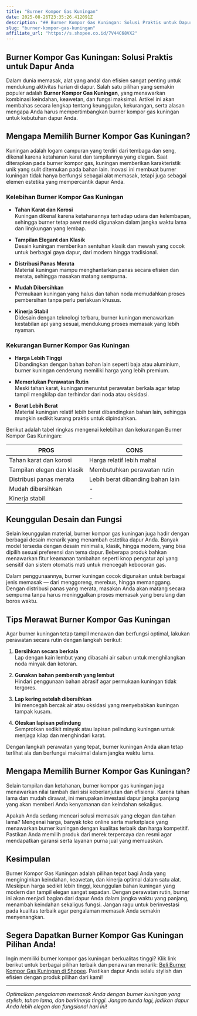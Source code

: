 ```yaml
---
title: "Burner Kompor Gas Kuningan"
date: 2025-08-26T23:35:26.412091Z
description: "## Burner Kompor Gas Kuningan: Solusi Praktis untuk Dapur Anda..."
slug: "burner-kompor-gas-kuningan"
affiliate_url: "https://s.shopee.co.id/7V44C68VX2"
---
```

## Burner Kompor Gas Kuningan: Solusi Praktis untuk Dapur Anda

Dalam dunia memasak, alat yang andal dan efisien sangat penting untuk mendukung aktivitas harian di dapur. Salah satu pilihan yang semakin populer adalah **Burner Kompor Gas Kuningan**, yang menawarkan kombinasi keindahan, keawetan, dan fungsi maksimal. Artikel ini akan membahas secara lengkap tentang keunggulan, kekurangan, serta alasan mengapa Anda harus mempertimbangkan burner kompor gas kuningan untuk kebutuhan dapur Anda.

## Mengapa Memilih Burner Kompor Gas Kuningan?

Kuningan adalah logam campuran yang terdiri dari tembaga dan seng, dikenal karena ketahanan karat dan tampilannya yang elegan. Saat diterapkan pada burner kompor gas, kuningan memberikan karakteristik unik yang sulit ditemukan pada bahan lain. Inovasi ini membuat burner kuningan tidak hanya berfungsi sebagai alat memasak, tetapi juga sebagai elemen estetika yang mempercantik dapur Anda.

### Kelebihan Burner Kompor Gas Kuningan

- **Tahan Karat dan Korosi**  
Kuningan dikenal karena ketahanannya terhadap udara dan kelembapan, sehingga burner tetap awet meski digunakan dalam jangka waktu lama dan lingkungan yang lembap.

- **Tampilan Elegant dan Klasik**  
Desain kuningan memberikan sentuhan klasik dan mewah yang cocok untuk berbagai gaya dapur, dari modern hingga tradisional.

- **Distribusi Panas Merata**  
Material kuningan mampu menghantarkan panas secara efisien dan merata, sehingga masakan matang sempurna.

- **Mudah Dibersihkan**  
Permukaan kuningan yang halus dan tahan noda memudahkan proses pembersihan tanpa perlu perlakuan khusus.

- **Kinerja Stabil**  
Didesain dengan teknologi terbaru, burner kuningan menawarkan kestabilan api yang sesuai, mendukung proses memasak yang lebih nyaman.

### Kekurangan Burner Kompor Gas Kuningan

- **Harga Lebih Tinggi**  
Dibandingkan dengan bahan bahan lain seperti baja atau aluminium, burner kuningan cenderung memiliki harga yang lebih premium.

- **Memerlukan Perawatan Rutin**  
Meski tahan karat, kuningan menuntut perawatan berkala agar tetap tampil mengkilap dan terhindar dari noda atau oksidasi.

- **Berat Lebih Berat**  
Material kuningan relatif lebih berat dibandingkan bahan lain, sehingga mungkin sedikit kurang praktis untuk dipindahkan.

Berikut adalah tabel ringkas mengenai kelebihan dan kekurangan Burner Kompor Gas Kuningan:

| **PROS**                     | **CONS**                             |
|------------------------------|-------------------------------------|
| Tahan karat dan korosi     | Harga relatif lebih mahal        |
| Tampilan elegan dan klasik | Membutuhkan perawatan rutin     |
| Distribusi panas merata    | Lebih berat dibanding bahan lain |
| Mudah dibersihkan          | -                                   |
| Kinerja stabil             | -                                   |

## Keunggulan Desain dan Fungsi

Selain keunggulan material, burner kompor gas kuningan juga hadir dengan berbagai desain menarik yang menambah estetika dapur Anda. Banyak model tersedia dengan desain minimalis, klasik, hingga modern, yang bisa dipilih sesuai preferensi dan tema dapur. Beberapa produk bahkan menawarkan fitur keamanan tambahan seperti knop pengatur api yang sensitif dan sistem otomatis mati untuk mencegah kebocoran gas.

Dalam penggunaannya, burner kuningan cocok digunakan untuk berbagai jenis memasak — dari menggoreng, merebus, hingga memanggang. Dengan distribusi panas yang merata, masakan Anda akan matang secara sempurna tanpa harus meninggalkan proses memasak yang berulang dan boros waktu.

## Tips Merawat Burner Kompor Gas Kuningan

Agar burner kuningan tetap tampil menawan dan berfungsi optimal, lakukan perawatan secara rutin dengan langkah berikut:

1. **Bersihkan secara berkala**  
Lap dengan kain lembut yang dibasahi air sabun untuk menghilangkan noda minyak dan kotoran.

2. **Gunakan bahan pembersih yang lembut**  
Hindari penggunaan bahan abrasif agar permukaan kuningan tidak tergores.

3. **Lap kering setelah dibersihkan**  
Ini mencegah bercak air atau oksidasi yang menyebabkan kuningan tampak kusam.

4. **Oleskan lapisan pelindung**  
Semprotkan sedikit minyak atau lapisan pelindung kuningan untuk menjaga kilap dan menghindari karat.

Dengan langkah perawatan yang tepat, burner kuningan Anda akan tetap terlihat ala dan berfungsi maksimal dalam jangka waktu lama.

## Mengapa Memilih Burner Kompor Gas Kuningan?

Selain tampilan dan ketahanan, burner kompor gas kuningan juga menawarkan nilai tambah dari sisi keberlanjutan dan efisiensi. Karena tahan lama dan mudah dirawat, ini merupakan investasi dapur jangka panjang yang akan memberi Anda kenyamanan dan keindahan sekaligus.

Apakah Anda sedang mencari solusi memasak yang elegan dan tahan lama? Mengenai harga, banyak toko online serta marketplace yang menawarkan burner kuningan dengan kualitas terbaik dan harga kompetitif. Pastikan Anda memilih produk dari merek terpercaya dan resmi agar mendapatkan garansi serta layanan purna jual yang memuaskan.

## Kesimpulan

Burner Kompor Gas Kuningan adalah pilihan tepat bagi Anda yang menginginkan keindahan, keawetan, dan kinerja optimal dalam satu alat. Meskipun harga sedikit lebih tinggi, keunggulan bahan kuningan yang modern dan tampil elegan sangat sepadan. Dengan perawatan rutin, burner ini akan menjadi bagian dari dapur Anda dalam jangka waktu yang panjang, menambah keindahan sekaligus fungsi. Jangan ragu untuk berinvestasi pada kualitas terbaik agar pengalaman memasak Anda semakin menyenangkan.

## Segera Dapatkan Burner Kompor Gas Kuningan Pilihan Anda!

Ingin memiliki burner kompor gas kuningan berkualitas tinggi? Klik link berikut untuk berbagai pilihan terbaik dan penawaran menarik: [Beli Burner Kompor Gas Kuningan di Shopee](https://s.shopee.co.id/7V44C68VX2). Pastikan dapur Anda selalu stylish dan efisien dengan produk pilihan dari kami!

---

*Optimalkan pengalaman memasak Anda dengan burner kuningan yang stylish, tahan lama, dan berkinerja tinggi. Jangan tunda lagi, jadikan dapur Anda lebih elegan dan fungsional hari ini!*